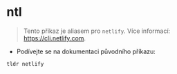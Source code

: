 # ntl

> Tento příkaz je aliasem pro `netlify`.
> Více informací: <https://cli.netlify.com>.

- Podívejte se na dokumentaci původního příkazu:

`tldr netlify`
